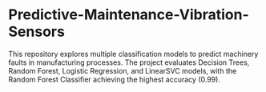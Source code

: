 # Predictive-Maintenance-Vibration-Sensors
This repository explores multiple classification models to predict machinery faults in manufacturing processes. The project evaluates Decision Trees, Random Forest, Logistic Regression, and LinearSVC models, with the Random Forest Classifier achieving the highest accuracy (0.99). 
